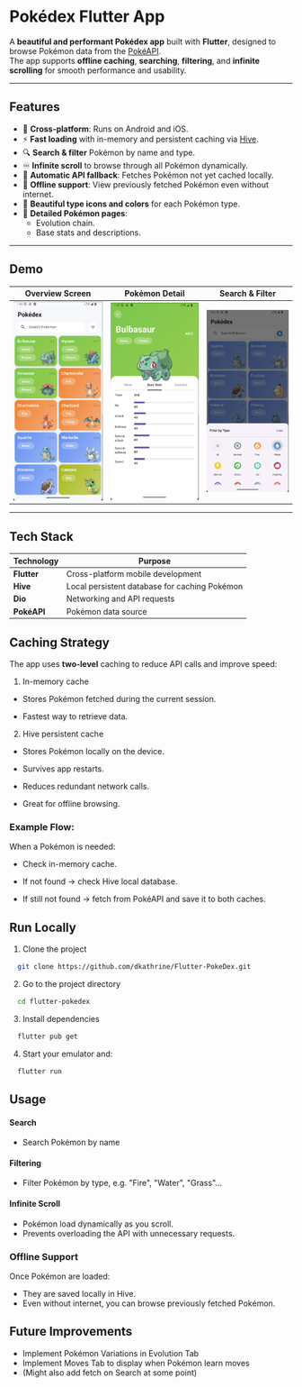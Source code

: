 # Pokédex Flutter App

A **beautiful and performant Pokédex app** built with **Flutter**, designed to browse Pokémon data from the [PokéAPI](https://pokeapi.co/).  
The app supports **offline caching**, **searching**, **filtering**, and **infinite scrolling** for smooth performance and usability.

---
## **Features**

- 📱 **Cross-platform**: Runs on Android and iOS.
- ⚡ **Fast loading** with in-memory and persistent caching via [Hive](https://pub.dev/packages/hive).
- 🔍 **Search & filter** Pokémon by name and type.
- ♾️ **Infinite scroll** to browse through all Pokémon dynamically.
- 📡 **Automatic API fallback**: Fetches Pokémon not yet cached locally.
- 🐛 **Offline support**: View previously fetched Pokémon even without internet.
- 🎨 **Beautiful type icons and colors** for each Pokémon type.
- 🔄 **Detailed Pokémon pages**:
  - Evolution chain.
  - Base stats and descriptions.

---


## **Demo**

| Overview Screen | Pokémon Detail | Search & Filter |
|-----------------|----------------|-----------------|
| ![Overview](assets/demo/overview.png) | ![Details](assets/demo/details.png) | ![Filter](assets/demo/filter.png) |

---
## Tech Stack

| Technology | Purpose |
|------------|---------|
| **Flutter** | Cross-platform mobile development |
| **Hive** | Local persistent database for caching Pokémon |
| **Dio** | Networking and API requests |
| **PokéAPI** | Pokémon data source |


## Caching Strategy

The app uses **two-level** caching to reduce API calls and improve speed:

1. In-memory cache

  - Stores Pokémon fetched during the current session.

  - Fastest way to retrieve data.

2. Hive persistent cache

  - Stores Pokémon locally on the device.

  - Survives app restarts.

  - Reduces redundant network calls.

  - Great for offline browsing.

### Example Flow:

When a Pokémon is needed:

  - Check in-memory cache.

  - If not found → check Hive local database.

  - If still not found → fetch from PokéAPI and save it to both caches.
## Run Locally

1. Clone the project

```bash
  git clone https://github.com/dkathrine/Flutter-PokeDex.git
```

2. Go to the project directory

```bash
  cd flutter-pokedex
```

3. Install dependencies

```bash
  flutter pub get
```

4. Start your emulator and:

```bash
  flutter run
```


## Usage

#### Search
- Search Pokémon by name

#### Filtering
- Filter Pokémon by type, e.g. "Fire", "Water", "Grass"...

#### Infinite Scroll
- Pokémon load dynamically as you scroll.
- Prevents overloading the API with unnecessary requests.

### Offline Support
Once Pokémon are loaded:
- They are saved locally in Hive.
- Even without internet, you can browse previously fetched Pokémon.
## Future Improvements
- Implement Pokémon Variations in Evolution Tab
- Implement Moves Tab to display when Pokémon learn moves
- (Might also add fetch on Search at some point)
